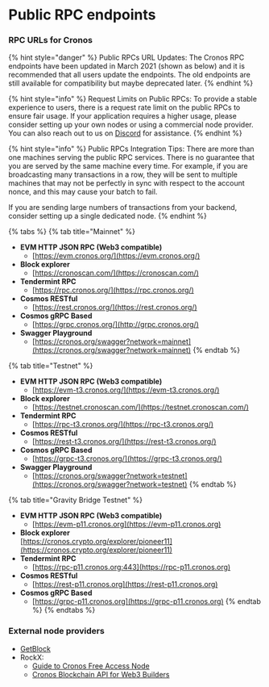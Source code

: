 # Public RPC endpoints

### RPC URLs for Cronos

{% hint style="danger" %}
Public RPCs URL Updates: The Cronos RPC endpoints have been updated in March 2021 (shown as below) and it is recommended that all users update the endpoints. The old endpoints are still available for compatibility but maybe deprecated later.
{% endhint %}

{% hint style="info" %}
Request Limits on Public RPCs: To provide a stable experience to users, there is a request rate limit on the public RPCs to ensure fair usage. If your application requires a higher usage, please consider setting up your own nodes or using a commercial node provider. You can also reach out to us on [Discord](https://discord.gg/cGtxgVfGMZ) for assistance.
{% endhint %}

{% hint style="info" %}
Public RPCs Integration Tips: There are more than one machines serving the public RPC services. There is no guarantee that you are served by the same machine every time. For example, if you are broadcasting many transactions in a row, they will be sent to multiple machines that may not be perfectly in sync with respect to the account nonce, and this may cause your batch to fail.

If you are sending large numbers of transactions from your backend, consider setting up a single dedicated node.
{% endhint %}

{% tabs %}
{% tab title="Mainnet" %}
* **EVM HTTP JSON RPC (Web3 compatible)**
  * [https://evm.cronos.org/](https://evm.cronos.org/)
* **Block explorer**
  * [https://cronoscan.com/](https://cronoscan.com/)
* **Tendermint RPC**
  * [https://rpc.cronos.org/](https://rpc.cronos.org/)
* **Cosmos RESTful**
  * [https://rest.cronos.org/](https://rest.cronos.org/)
* **Cosmos gRPC Based**
  * [https://grpc.cronos.org/](http://grpc.cronos.org/)
* **Swagger Playground**
  * [https://cronos.org/swagger?network=mainnet](https://cronos.org/swagger?network=mainnet)
{% endtab %}

{% tab title="Testnet" %}
* **EVM HTTP JSON RPC (Web3 compatible)**
  * [https://evm-t3.cronos.org/](https://evm-t3.cronos.org/)
* **Block explorer**
  * [https://testnet.cronoscan.com/](https://testnet.cronoscan.com/)
* **Tendermint RPC**
  * [https://rpc-t3.cronos.org/](https://rpc-t3.cronos.org/)
* **Cosmos RESTful**
  * [https://rest-t3.cronos.org/](https://rest-t3.cronos.org/)
* **Cosmos gRPC Based**
  * [https://grpc-t3.cronos.org/](https://grpc-t3.cronos.org/)
* **Swagger Playground**
  * [https://cronos.org/swagger?network=testnet](https://cronos.org/swagger?network=testnet)
{% endtab %}

{% tab title="Gravity Bridge Testnet" %}
* **EVM HTTP JSON RPC (Web3 compatible)**
  * [https://evm-p11.cronos.org](https://evm-p11.cronos.org)
* **Block explorer**\
  [https://cronos.crypto.org/explorer/pioneer11](https://cronos.crypto.org/explorer/pioneer11)
* **Tendermint RPC**
  * [https://rpc-p11.cronos.org:443](https://rpc-p11.cronos.org)
* **Cosmos RESTful**
  * [https://rest-p11.cronos.org](https://rest-p11.cronos.org)
* **Cosmos gRPC Based**
  * [https://grpc-p11.cronos.org](https://grpc-p11.cronos.org)
{% endtab %}
{% endtabs %}

### External node providers

* [GetBlock](https://getblock.io/)
* RockX:&#x20;
  * [Guide to Cronos Free Access Node](https://help.rockx.com/en/articles/6153885-guide-to-cronos-free-access-node)
  * [Cronos Blockchain API for Web3 Builders](https://access.rockx.com/product/cronos-blockchain-api-for-web3-builders)
